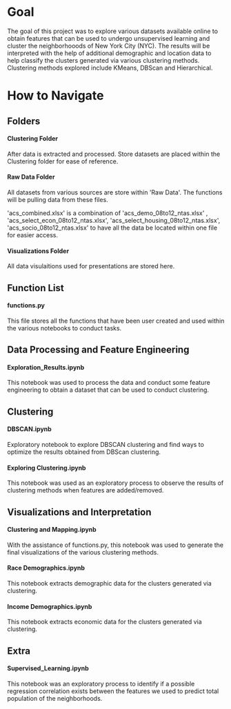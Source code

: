 # Goal
The goal of this project was to explore various datasets available online to obtain features that can be used to undergo unsupervised learning and cluster the neighborhooods of New York City (NYC). The results will be interpreted with the help of additional demographic and location data to help classify the clusters generated via various clustering methods. Clustering methods explored include KMeans, DBScan and Hierarchical. 

# How to Navigate
## Folders
#### Clustering Folder
After data is extracted and processed. Store datasets are placed within the Clustering folder for ease of reference.

#### Raw Data Folder
All datasets from various sources are store within 'Raw Data'. The functions will be pulling data from these files. 

'acs_combined.xlsx' is a combination of 'acs_demo_08to12_ntas.xlsx' , 'acs_select_econ_08to12_ntas.xlsx', 'acs_select_housing_08to12_ntas.xlsx', 'acs_socio_08to12_ntas.xlsx' to have all the data be located within one file for easier access. 

#### Visualizations Folder
All data visulaitions used for presentations are stored here.

## Function List
#### functions.py
This file stores all the functions that have been user created and used within the various notebooks to conduct tasks. 

## Data Processing and Feature Engineering
#### Exploration_Results.ipynb
This notebook was used to process the data and conduct some feature engineering to obtain a dataset that can be used to conduct clustering.

## Clustering
#### DBSCAN.ipynb
Exploratory notebook to explore DBSCAN clustering and find ways to optimize the results obtained from DBScan clustering. 

#### Exploring Clustering.ipynb 
This notebook was used as an exploratory process to observe the results of clustering methods when features are added/removed.

## Visualizations and Interpretation 

#### Clustering and Mapping.ipynb 
With the assistance of functions.py, this notebook was used to generate the final visualizations of the various clustering methods. 

#### Race Demographics.ipynb
This notebook extracts demographic data for the clusters generated via clustering.

#### Income Demographics.ipynb
This notebook extracts economic data for the clusters generated via clustering.

## Extra 

#### Supervised_Learning.ipynb
This notebook was an exploratory process to identify if a possible regression correlation exists between the features we used to predict total population of the neighborhoods. 




